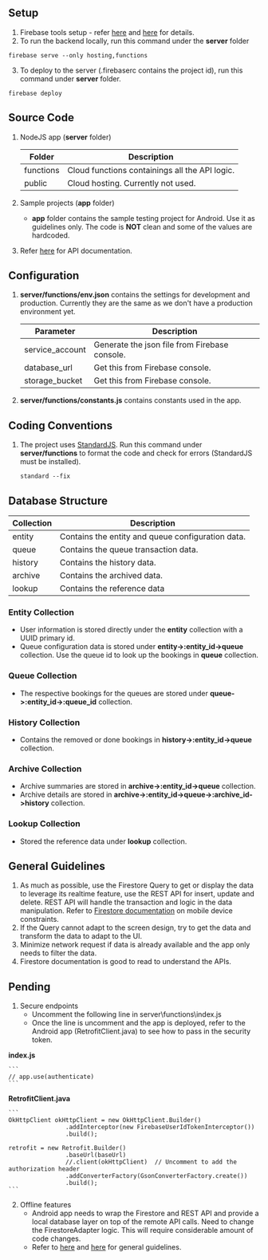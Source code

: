 ## Setup
1. Firebase tools setup - refer [here](https://firebase.google.com/docs/functions/get-started) and [here](https://github.com/firebase/firebase-tools) for details.
2. To run the backend locally, run this command under the **server** folder
```
firebase serve --only hosting,functions
```
3. To deploy to the server (.firebaserc contains the  project id), run this command under **server** folder.
```
firebase deploy
```

## Source Code

1.  NodeJS app (**server** folder)

    | **Folder**        | **Description**   |
    | ------------- | ------------- |
    | functions     | Cloud functions containings all the API logic.|
    | public        | Cloud hosting. Currently not used.            |


2.  Sample projects (**app** folder)
    * **app** folder contains the sample testing project for Android. Use it as guidelines only. The code is **NOT** clean and some of the values are hardcoded.

3.  Refer [here](API.md) for API documentation.

## Configuration
1. **server/functions/env.json** contains the settings for development and production. Currently they are the same as we don't have a production environment yet.

    | **Parameter**          | **Description**   | 
    | -------------        |-------------| 
    | service_account      | Generate the json file from Firebase console. | 
    | database_url         | Get this from Firebase console.      |  
    | storage_bucket       | Get this from Firebase console.   |   


2. **server/functions/constants.js** contains constants used in the app.


## Coding Conventions
1. The project uses [StandardJS](https://standardjs.com/). Run this command under **server/functions** to format the code and check for errors (StandardJS must be installed).
    ```
    standard --fix
    ```

## Database Structure

| **Collection**    | **Description**   | 
| ------------- | ------------- | 
| entity        | Contains the entity and queue configuration data. | 
| queue         | Contains the queue transaction data.      |  
| history       | Contains the history data.      |   
| archive       | Contains the archived data.      | 
| lookup        | Contains the reference data      | 

### Entity Collection
* User information is stored directly under the **entity** collection with a UUID primary id.
* Queue configuration data is stored under **entity->:entity_id->queue** collection. Use the queue id to look up the bookings in **queue** collection.

### Queue Collection
* The respective bookings for the queues are stored under **queue->:entity_id->:queue_id** collection.

### History Collection
* Contains the removed or done bookings in **history->:entity_id->queue** collection.

### Archive Collection
* Archive summaries are stored in **archive->:entity_id->queue** collection.
* Archive details are stored in **archive->:entity_id->queue->:archive_id->history** collection.

### Lookup Collection
* Stored the reference data under **lookup** collection.

## General Guidelines
1. As much as possible, use the Firestore Query to get or display the data to leverage its realtime feature, use the REST API for insert, update and delete. REST API will handle the transaction and logic in the data manipulation. Refer to [Firestore documentation](https://firebase.google.com/docs/firestore/manage-data/delete-data) on mobile device constraints.
2. If the Query cannot adapt to the screen design, try to get the data and transform the data to adapt to the UI.
3. Minimize network request if data is already available and the app only needs to filter the data.
3. Firestore documentation is good to read to understand the APIs.

## Pending 
1. Secure endpoints
    * Uncomment the following line in server\functions\index.js 
    * Once the line is uncomment and the app is deployed, refer to the Android app (RetrofitClient.java) to see how to pass in the security token.

**index.js**

    ```
    // app.use(authenticate)
    ```

**RetrofitClient.java**

    ```
    OkHttpClient okHttpClient = new OkHttpClient.Builder()
                    .addInterceptor(new FirebaseUserIdTokenInterceptor())
                    .build();

    retrofit = new Retrofit.Builder()
                    .baseUrl(baseUrl)
                    //.client(okHttpClient)  // Uncomment to add the authorization header
                    .addConverterFactory(GsonConverterFactory.create())
                    .build();
    ```
   

2. Offline features 
    * Android app needs to wrap the Firestore and REST API and provide a local database layer on top of the remote API calls. Need to change the FirestoreAdapter logic. This will require considerable amount of code changes.
    * Refer to [here](https://proandroiddev.com/offline-apps-its-easier-than-you-think-9ff97701a73f) and [here](https://www.youtube.com/watch?v=70WqJxymPr8&t=574s) for general guidelines.


